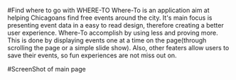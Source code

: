 #Find where to go with WHERE-TO
Where-To is an application aim at helping Chicagoans find free events around the city. It's main focus is presenting event data in a easy to read design, therefore creating a better user experience. Where-To accomplish by using less and proving more. This is done by  displaying events one at a time on the page(through scrolling the page or a simple slide show). Also, other featers allow users to save their events, so fun experiences are not miss out on. 

#ScreenShot of main page




